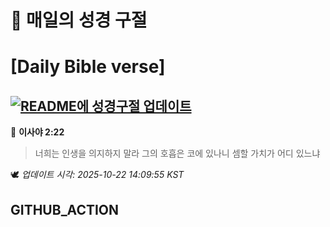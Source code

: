 # 🙏 매일의 성경 구절
# [Daily Bible verse]
## [![README에 성경구절 업데이트](https://github.com/DONGSUKA/first_test/actions/workflows/update-readme-bible.yml/badge.svg)](https://github.com/DONGSUKA/first_test/actions/workflows/update-readme-bible.yml)
<!-- START_BIBLE_VERSE -->
📖 **이사야 2:22**
> 너희는 인생을 의지하지 말라 그의 호흡은 코에 있나니 셈할 가치가 어디 있느냐

🕊️ _업데이트 시각: 2025-10-22 14:09:55 KST_
  <!-- END_BIBLE_VERSE -->
## GITHUB_ACTION

